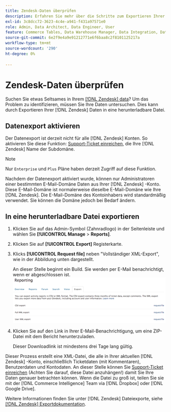```yaml
---
title: Zendesk-Daten überprüfen
description: Erfahren Sie mehr über die Schritte zum Exportieren Ihrer Zendesk-Daten.
exl-id: 3c8dcc72-3623-4c4e-a941-f431a97571e0
role: Admin, Data Architect, Data Engineer, User
feature: Commerce Tables, Data Warehouse Manager, Data Integration, Data Import/Export
source-git-commit: 6e2f9e4a9e91212771e6f6baa8c2f8101125217a
workflow-type: tm+mt
source-wordcount: '290'
ht-degree: 0%

---
```


# Zendesk-Daten überprüfen

Suchen Sie etwas Seltsames in Ihrem [[!DNL Zendesk] data](../integrations/exp-zendesk-data.md)? Um das Problem zu identifizieren, müssen Sie Ihre Daten untersuchen. Dies kann durch Exportieren Ihrer [!DNL Zendesk] Daten in eine herunterladbare Datei.

## Datenexport aktivieren

Der Datenexport ist derzeit nicht für alle [!DNL Zendesk] Konten. So aktivieren Sie diese Funktion: [Support-Ticket einreichen](https://experienceleague.adobe.com/docs/commerce-knowledge-base/kb/troubleshooting/miscellaneous/mbi-service-policies.html), die Ihre [!DNL Zendesk] Name der Subdomäne.

>[!NOTE]
>
>Nur `Enterprise` und `Plus` Pläne haben derzeit Zugriff auf diese Funktion.

Nachdem der Datenexport aktiviert wurde, können nur Administratoren einer bestimmten E-Mail-Domäne Daten aus Ihrer [!DNL Zendesk] -Konto. Diese E-Mail-Domäne ist normalerweise dieselbe E-Mail-Domäne wie Ihre [!DNL Zendesk]. Die E-Mail-Domäne des Kontoinhabers wird standardmäßig verwendet. Sie können die Domäne jedoch bei Bedarf ändern.

## In eine herunterladbare Datei exportieren

1. Klicken Sie auf das Admin-Symbol (Zahnradlogo) in der Seitenleiste und wählen Sie **[!UICONTROL Manage** > **Reports]**.
1. Klicken Sie auf **[!UICONTROL Export]** Registerkarte.
1. Klicks **[!UICONTROL Request file]** neben &quot;Vollständiger XML-Export&quot;, wie in der Abbildung unten dargestellt.

   An dieser Stelle beginnt ein Build. Sie werden per E-Mail benachrichtigt, wenn er abgeschlossen ist.
   ![reports_export_new.png](../../../assets/reports_export_new.png)

1. Klicken Sie auf den Link in Ihrer E-Mail-Benachrichtigung, um eine ZIP-Datei mit dem Bericht herunterzuladen.

   Dieser Downloadlink ist mindestens drei Tage lang gültig.

Dieser Prozess erstellt eine XML-Datei, die alle in Ihrer aktuellen [!DNL Zendesk] -Konto, einschließlich Ticketdaten (mit Kommentaren), Benutzerdaten und Kontodaten. An dieser Stelle können Sie [Support-Ticket einreichen](https://experienceleague.adobe.com/docs/commerce-knowledge-base/kb/troubleshooting/miscellaneous/mbi-service-policies.html) (Achten Sie darauf, diese Datei anzuhängen!) damit Sie Ihre Daten genauer betrachten können. Wenn die Datei zu groß ist, teilen Sie sie mit der [!DNL Commerce Intelligence] Team via [!DNL Dropbox] oder [!DNL Google Drive].

Weitere Informationen finden Sie unter [!DNL Zendesk] Dateiexporte, siehe [[!DNL Zendesk] Exportdokumentation](https://support.zendesk.com/hc/en-us/articles/4408886165402-Exporting-data-to-a-JSON-CSV-or-XML-file).
